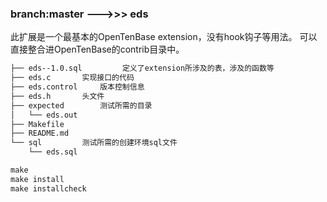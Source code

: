 ### branch:master --->>> eds 

此扩展是一个最基本的OpenTenBase extension，没有hook钩子等用法。
可以直接整合进OpenTenBase的contrib目录中。

```txt
├── eds--1.0.sql         定义了extension所涉及的表，涉及的函数等
├── eds.c		实现接口的代码
├── eds.control		版本控制信息
├── eds.h		头文件
├── expected		测试所需的目录
│   └── eds.out
├── Makefile		
├── README.md	
└── sql			测试所需的创建环境sql文件
    └── eds.sql
```
```sql
make
make install
make installcheck
```

